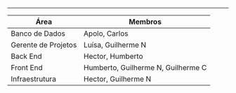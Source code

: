 
<hr>

<div align="center">
    <table>
        <thead>
            <tr>
                <th>Área</th>
                <th>Membros</th>
            </tr>
        </thead>
        <tbody>
            <tr>
                <td>Banco de Dados</td>
                <td>Apolo, Carlos</td>
            </tr>
            <tr>
                <td>Gerente de Projetos</td>
                <td>Luísa, Guilherme N</td>
            </tr>
            <tr>
                <td>Back End</td>
                <td>Hector, Humberto</td>
            </tr>
            <tr>
                <td>Front End</td>
                <td>Humberto, Guilherme N, Guilherme C</td>
            </tr>
            <tr>
                <td>Infraestrutura</td>
                <td>Hector, Guilherme N</td>
            </tr>
        </tbody>
    </table>
</div>
